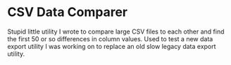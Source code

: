 # CSV Data Comparer
Stupid little utility I wrote to compare large CSV files to each other and find the first 50 or so differences in column values.  Used to test a new data export utility I was working on to replace an old slow legacy data export utility.
